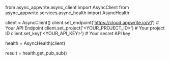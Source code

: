 from async_appwrite.async_client import AsyncClient
from async_appwrite.services.async_health import AsyncHealth


client = AsyncClient()
client.set_endpoint('https://cloud.appwrite.io/v1') # Your API Endpoint
client.set_project('<YOUR_PROJECT_ID>') # Your project ID
client.set_key('<YOUR_API_KEY>') # Your secret API key

health = AsyncHealth(client)

result = health.get_pub_sub()
